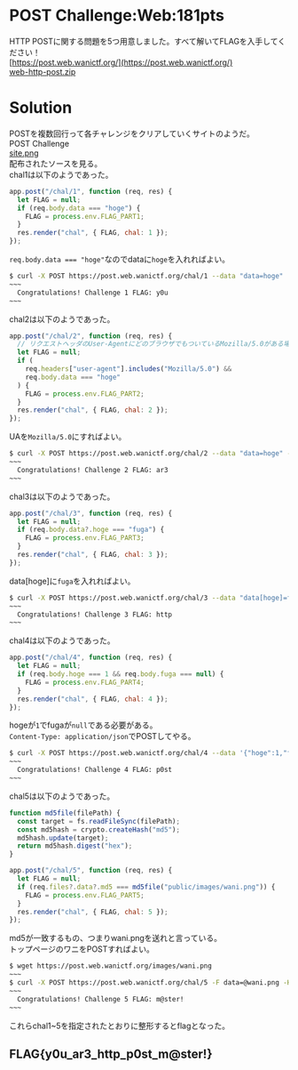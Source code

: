 # POST Challenge:Web:181pts
HTTP POSTに関する問題を5つ用意しました。すべて解いてFLAGを入手してください！  
[https://post.web.wanictf.org/](https://post.web.wanictf.org/)  
[web-http-post.zip](web-http-post.zip)  

# Solution
POSTを複数回行って各チャレンジをクリアしていくサイトのようだ。  
POST Challenge  
[site.png](site/site.png)  
配布されたソースを見る。  
chal1は以下のようであった。  
```JavaScript
app.post("/chal/1", function (req, res) {
  let FLAG = null;
  if (req.body.data === "hoge") {
    FLAG = process.env.FLAG_PART1;
  }
  res.render("chal", { FLAG, chal: 1 });
});
```
`req.body.data === "hoge"`なのでdataに`hoge`を入れればよい。  
```bash
$ curl -X POST https://post.web.wanictf.org/chal/1 --data "data=hoge"
~~~
  Congratulations! Challenge 1 FLAG: y0u
~~~
```
chal2は以下のようであった。  
```JavaScript
app.post("/chal/2", function (req, res) {
  // リクエストヘッダのUser-AgentにどのブラウザでもついているMozilla/5.0がある場合のみFLAGを送信
  let FLAG = null;
  if (
    req.headers["user-agent"].includes("Mozilla/5.0") &&
    req.body.data === "hoge"
  ) {
    FLAG = process.env.FLAG_PART2;
  }
  res.render("chal", { FLAG, chal: 2 });
});
```
UAを`Mozilla/5.0`にすればよい。  
```bash
$ curl -X POST https://post.web.wanictf.org/chal/2 --data "data=hoge" -H "User-Agent: Mozilla/5.0"
~~~
  Congratulations! Challenge 2 FLAG: ar3
~~~
```
chal3は以下のようであった。  
```JavaScript
app.post("/chal/3", function (req, res) {
  let FLAG = null;
  if (req.body.data?.hoge === "fuga") {
    FLAG = process.env.FLAG_PART3;
  }
  res.render("chal", { FLAG, chal: 3 });
});
```
data[hoge]に`fuga`を入れればよい。  
```bash
$ curl -X POST https://post.web.wanictf.org/chal/3 --data "data[hoge]=fuga"
~~~
  Congratulations! Challenge 3 FLAG: http
~~~
```
chal4は以下のようであった。  
```JavaScript
app.post("/chal/4", function (req, res) {
  let FLAG = null;
  if (req.body.hoge === 1 && req.body.fuga === null) {
    FLAG = process.env.FLAG_PART4;
  }
  res.render("chal", { FLAG, chal: 4 });
});
```
hogeが`1`でfugaが`null`である必要がある。  
`Content-Type: application/json`でPOSTしてやる。  
```bash
$ curl -X POST https://post.web.wanictf.org/chal/4 --data '{"hoge":1,"fuga":null}' -H "Content-Type: application/json"
~~~
  Congratulations! Challenge 4 FLAG: p0st
~~~
```
chal5は以下のようであった。  
```JavaScript
function md5file(filePath) {
  const target = fs.readFileSync(filePath);
  const md5hash = crypto.createHash("md5");
  md5hash.update(target);
  return md5hash.digest("hex");
}

app.post("/chal/5", function (req, res) {
  let FLAG = null;
  if (req.files?.data?.md5 === md5file("public/images/wani.png")) {
    FLAG = process.env.FLAG_PART5;
  }
  res.render("chal", { FLAG, chal: 5 });
});
```
md5が一致するもの、つまりwani.pngを送れと言っている。  
トップページのワニをPOSTすればよい。  
```bash
$ wget https://post.web.wanictf.org/images/wani.png
~~~
$ curl -X POST https://post.web.wanictf.org/chal/5 -F data=@wani.png -H "Content-Type: multipart/form-data"
~~~
  Congratulations! Challenge 5 FLAG: m@ster!
~~~
```
これらchal1~5を指定されたとおりに整形するとflagとなった。  

## FLAG{y0u_ar3_http_p0st_m@ster!}